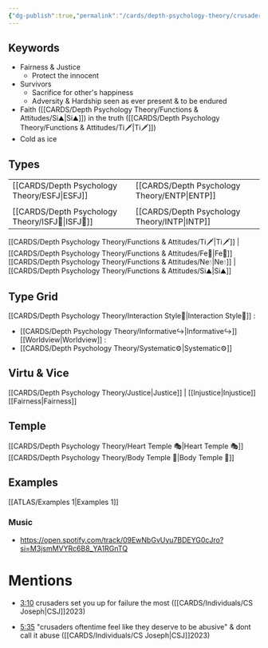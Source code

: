 ```yaml
---
{"dg-publish":true,"permalink":"/cards/depth-psychology-theory/crusader/","created":"2023-01-04T21:24:57.397+01:00","updated":"2023-04-25T13:23:11.394+02:00"}
---
```



## Keywords
- Fairness & Justice
	-  Protect the innocent
- Survivors
	- Sacrifice for other's happiness
	- Adversity & Hardship seen as ever present & to be endured
- Faith ([[CARDS/Depth Psychology Theory/Functions & Attitudes/Si⛰️\|Si⛰️]]) in the truth ([[CARDS/Depth Psychology Theory/Functions & Attitudes/Ti🗡️\|Ti🗡️]])
- Cold as ice

## Types 

|  |  |      |  |
|:---------------|:-----------|:---------------|:---------------|
| [[CARDS/Depth Psychology Theory/ESFJ\|ESFJ]]       |  | [[CARDS/Depth Psychology Theory/ENTP\|ENTP]]&nbsp; |        |
|       |  |     |      |
| [[CARDS/Depth Psychology Theory/ISFJ💂\|ISFJ💂]]&nbsp; |   |  [[CARDS/Depth Psychology Theory/INTP\|INTP]]      |        |  

[[CARDS/Depth Psychology Theory/Functions & Attitudes/Ti🗡️\|Ti🗡️]] | [[CARDS/Depth Psychology Theory/Functions & Attitudes/Fe💉\|Fe💉]] 
[[CARDS/Depth Psychology Theory/Functions & Attitudes/Ne💧\|Ne💧]] | [[CARDS/Depth Psychology Theory/Functions & Attitudes/Si⛰️\|Si⛰️]]

## Type Grid
[[CARDS/Depth Psychology Theory/Interaction Style💬\|Interaction Style💬]] : 
- [[CARDS/Depth Psychology Theory/Informative↪️\|Informative↪️]]
[[Worldview\|Worldview]] : 
- [[CARDS/Depth Psychology Theory/Systematic⚙️\|Systematic⚙️]]

## Virtu & Vice
[[CARDS/Depth Psychology Theory/Justice\|Justice]] | [[Injustice\|Injustice]]
[[Fairness\|Fairness]] 

## Temple 
[[CARDS/Depth Psychology Theory/Heart Temple 🎭\|Heart Temple 🎭]]
[[CARDS/Depth Psychology Theory/Body Temple 🌳\|Body Temple 🌳]]

## Examples 
[[ATLAS/Examples 1\|Examples 1]] 

### Music 
- https://open.spotify.com/track/09EwNbGvUyu7BDEYG0cJro?si=M3jsmMVYRc6B8_YA1RGnTQ

# Mentions 


<div class="transclusion internal-embed is-loaded"><div class="markdown-embed">



- [3:10](https://www.youtube.com/watch?v=keNewFwXxM8&t=190s) crusaders set you up for failure the most ([[CARDS/Individuals/CS Joseph\|CSJ]]2023) 

</div></div>


<div class="transclusion internal-embed is-loaded"><div class="markdown-embed">



- [5:35](https://www.youtube.com/watch?v=keNewFwXxM8&t=335s) "crusaders oftentime feel like they deserve to be abusive" & dont call it abuse ([[CARDS/Individuals/CS Joseph\|CSJ]]2023) 

</div></div>

